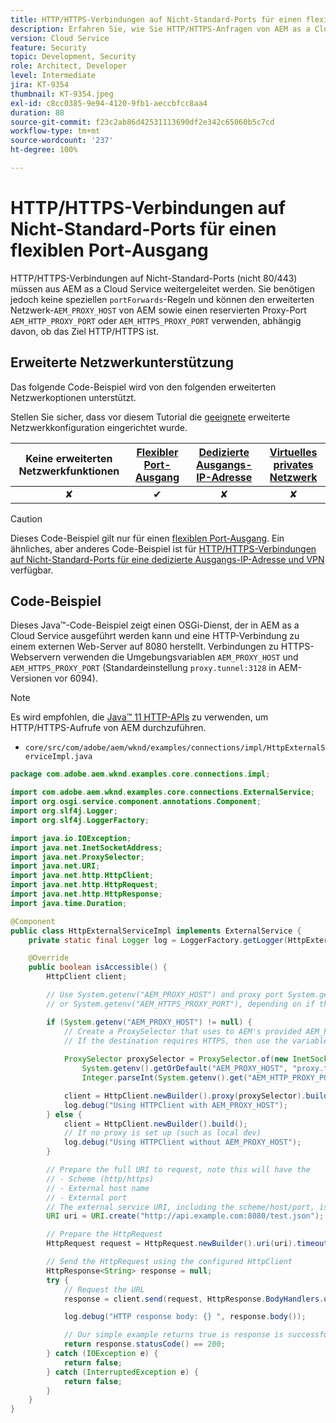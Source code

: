 ```yaml
---
title: HTTP/HTTPS-Verbindungen auf Nicht-Standard-Ports für einen flexiblen Port-Ausgang
description: Erfahren Sie, wie Sie HTTP/HTTPS-Anfragen von AEM as a Cloud Service an externe Web-Dienste stellen, die auf Nicht-Standard-Ports ausgeführt werden, um einen flexiblen Port-Ausgang zu ermöglichen.
version: Cloud Service
feature: Security
topic: Development, Security
role: Architect, Developer
level: Intermediate
jira: KT-9354
thumbnail: KT-9354.jpeg
exl-id: c8cc0385-9e94-4120-9fb1-aeccbfcc8aa4
duration: 88
source-git-commit: f23c2ab86d42531113690df2e342c65060b5c7cd
workflow-type: tm+mt
source-wordcount: '237'
ht-degree: 100%

---
```


# HTTP/HTTPS-Verbindungen auf Nicht-Standard-Ports für einen flexiblen Port-Ausgang

HTTP/HTTPS-Verbindungen auf Nicht-Standard-Ports (nicht 80/443) müssen aus AEM as a Cloud Service weitergeleitet werden. Sie benötigen jedoch keine speziellen `portForwards`-Regeln und können den erweiterten Netzwerk-`AEM_PROXY_HOST` von AEM sowie einen reservierten Proxy-Port `AEM_HTTP_PROXY_PORT` oder `AEM_HTTPS_PROXY_PORT` verwenden, abhängig davon, ob das Ziel HTTP/HTTPS ist.

## Erweiterte Netzwerkunterstützung

Das folgende Code-Beispiel wird von den folgenden erweiterten Netzwerkoptionen unterstützt.

Stellen Sie sicher, dass vor diesem Tutorial die [geeignete](../advanced-networking.md#advanced-networking) erweiterte Netzwerkkonfiguration eingerichtet wurde.

| Keine erweiterten Netzwerkfunktionen | [Flexibler Port-Ausgang](../flexible-port-egress.md) | [Dedizierte Ausgangs-IP-Adresse](../dedicated-egress-ip-address.md) | [Virtuelles privates Netzwerk](../vpn.md) |
|:-----:|:-----:|:------:|:---------:|
| ✘ | ✔ | ✘ | ✘ |

>[!CAUTION]
>
> Dieses Code-Beispiel gilt nur für einen [flexiblen Port-Ausgang](../flexible-port-egress.md). Ein ähnliches, aber anderes Code-Beispiel ist für [HTTP/HTTPS-Verbindungen auf Nicht-Standard-Ports für eine dedizierte Ausgangs-IP-Adresse und VPN](./http-dedicated-egress-ip-vpn.md) verfügbar.

## Code-Beispiel

Dieses Java™-Code-Beispiel zeigt einen OSGi-Dienst, der in AEM as a Cloud Service ausgeführt werden kann und eine HTTP-Verbindung zu einem externen Web-Server auf 8080 herstellt. Verbindungen zu HTTPS-Webservern verwenden die Umgebungsvariablen `AEM_PROXY_HOST` und `AEM_HTTPS_PROXY_PORT` (Standardeinstellung `proxy.tunnel:3128` in AEM-Versionen vor 6094).

>[!NOTE]
> Es wird empfohlen, die [Java™ 11 HTTP-APIs](https://docs.oracle.com/en/java/javase/11/docs/api/java.net.http/java/net/http/package-summary.html) zu verwenden, um HTTP/HTTPS-Aufrufe von AEM durchzuführen.

+ `core/src/com/adobe/aem/wknd/examples/connections/impl/HttpExternalServiceImpl.java`

```java
package com.adobe.aem.wknd.examples.core.connections.impl;

import com.adobe.aem.wknd.examples.core.connections.ExternalService;
import org.osgi.service.component.annotations.Component;
import org.slf4j.Logger;
import org.slf4j.LoggerFactory;

import java.io.IOException;
import java.net.InetSocketAddress;
import java.net.ProxySelector;
import java.net.URI;
import java.net.http.HttpClient;
import java.net.http.HttpRequest;
import java.net.http.HttpResponse;
import java.time.Duration;

@Component
public class HttpExternalServiceImpl implements ExternalService {
    private static final Logger log = LoggerFactory.getLogger(HttpExternalServiceImpl.class);

    @Override
    public boolean isAccessible() {
        HttpClient client;

        // Use System.getenv("AEM_PROXY_HOST") and proxy port System.getenv("AEM_HTTP_PROXY_PORT") 
        // or System.getenv("AEM_HTTPS_PROXY_PORT"), depending on if the destination requires HTTP/HTTPS

        if (System.getenv("AEM_PROXY_HOST") != null) {
            // Create a ProxySelector that uses to AEM's provided AEM_PROXY_HOST, with a fallback of proxy.tunnel, and proxy port using the AEM_HTTP_PROXY_PORT variable. 
            // If the destination requires HTTPS, then use the variable AEM_HTTPS_PROXY_PORT instead of AEM_HTTP_PROXY_PORT.
 
            ProxySelector proxySelector = ProxySelector.of(new InetSocketAddress(
                System.getenv().getOrDefault("AEM_PROXY_HOST", "proxy.tunnel"), 
                Integer.parseInt(System.getenv().get("AEM_HTTP_PROXY_PORT"))));

            client = HttpClient.newBuilder().proxy(proxySelector).build();
            log.debug("Using HTTPClient with AEM_PROXY_HOST");
        } else {
            client = HttpClient.newBuilder().build();
            // If no proxy is set up (such as local dev)
            log.debug("Using HTTPClient without AEM_PROXY_HOST");
        }

        // Prepare the full URI to request, note this will have the
        // - Scheme (http/https)
        // - External host name
        // - External port
        // The external service URI, including the scheme/host/port, is defined in code, and NOT in Cloud Manager portForwards rules.
        URI uri = URI.create("http://api.example.com:8080/test.json");

        // Prepare the HttpRequest
        HttpRequest request = HttpRequest.newBuilder().uri(uri).timeout(Duration.ofSeconds(2)).build();

        // Send the HttpRequest using the configured HttpClient
        HttpResponse<String> response = null;
        try {
            // Request the URL
            response = client.send(request, HttpResponse.BodyHandlers.ofString());

            log.debug("HTTP response body: {} ", response.body());

            // Our simple example returns true is response is successful! (200 status code)
            return response.statusCode() == 200;
        } catch (IOException e) {
            return false;
        } catch (InterruptedException e) {
            return false;
        }
    }
}
```
